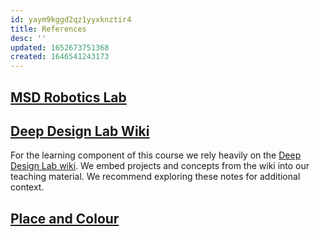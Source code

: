 ```yaml
---
id: yaym9kggd2qz1yyxknztir4
title: References
desc: ''
updated: 1652673751368
created: 1646541243173
---
```


## [MSD Robotics Lab](https://msd.unimelb.edu.au/maker-spaces/robotics-lab)

## [Deep Design Lab Wiki](https://wiki.deepdesignlab.online/)

For the learning component of this course we rely heavily on the [Deep Design Lab wiki](https://wiki.deepdesignlab.online/). We embed projects and concepts from the wiki into our teaching material. We recommend exploring these notes for additional context.

## [Place and Colour](https://placecolour.deepdesignlab.online/)
